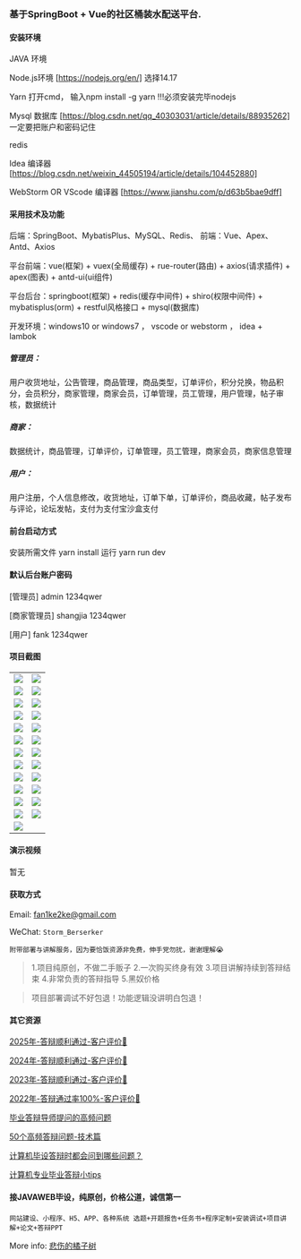 ### 基于SpringBoot + Vue的社区桶装水配送平台.

#### 安装环境

JAVA 环境 

Node.js环境 [https://nodejs.org/en/] 选择14.17

Yarn 打开cmd， 输入npm install -g yarn !!!必须安装完毕nodejs

Mysql 数据库 [https://blog.csdn.net/qq_40303031/article/details/88935262] 一定要把账户和密码记住

redis

Idea 编译器 [https://blog.csdn.net/weixin_44505194/article/details/104452880]

WebStorm OR VScode 编译器 [https://www.jianshu.com/p/d63b5bae9dff]

#### 采用技术及功能

后端：SpringBoot、MybatisPlus、MySQL、Redis、
前端：Vue、Apex、Antd、Axios

平台前端：vue(框架) + vuex(全局缓存) + rue-router(路由) + axios(请求插件) + apex(图表)  + antd-ui(ui组件)

平台后台：springboot(框架) + redis(缓存中间件) + shiro(权限中间件) + mybatisplus(orm) + restful风格接口 + mysql(数据库)

开发环境：windows10 or windows7 ， vscode or webstorm ， idea + lambok

##### 管理员： 
用户收货地址，公告管理，商品管理，商品类型，订单评价，积分兑换，物品积分，会员积分，商家管理，商家会员，订单管理，员工管理，用户管理，帖子审核，数据统计

##### 商家： 
数据统计，商品管理，订单评价，订单管理，员工管理，商家会员，商家信息管理

##### 用户：
用户注册，个人信息修改，收货地址，订单下单，订单评价，商品收藏，帖子发布与评论，论坛发帖，支付为支付宝沙盒支付


#### 前台启动方式
安装所需文件 yarn install 
运行 yarn run dev

#### 默认后台账户密码
[管理员]
admin
1234qwer

[商家管理员]
shangjia
1234qwer

[用户]
fank
1234qwer

#### 项目截图

|  |  |
|---------------------|---------------------|
| ![](https://fank-bucket-oss.oss-cn-beijing.aliyuncs.com/img/1732104177000.png) | ![](https://fank-bucket-oss.oss-cn-beijing.aliyuncs.com/img/1732104503080.png) |
| ![](https://fank-bucket-oss.oss-cn-beijing.aliyuncs.com/img/1732104136104.png) | ![](https://fank-bucket-oss.oss-cn-beijing.aliyuncs.com/img/1732104476523.png) |
| ![](https://fank-bucket-oss.oss-cn-beijing.aliyuncs.com/img/1732103994145.png) | ![](https://fank-bucket-oss.oss-cn-beijing.aliyuncs.com/img/1732104462570.png) |
| ![](https://fank-bucket-oss.oss-cn-beijing.aliyuncs.com/img/1732105031705.png) | ![](https://fank-bucket-oss.oss-cn-beijing.aliyuncs.com/img/1732104438732.png) |
| ![](https://fank-bucket-oss.oss-cn-beijing.aliyuncs.com/img/1732105015491.png) | ![](https://fank-bucket-oss.oss-cn-beijing.aliyuncs.com/img/1732104427988.png) |
| ![](https://fank-bucket-oss.oss-cn-beijing.aliyuncs.com/img/1732104985203.png) | ![](https://fank-bucket-oss.oss-cn-beijing.aliyuncs.com/img/1732104405408.png) |
| ![](https://fank-bucket-oss.oss-cn-beijing.aliyuncs.com/img/1732104772141.png) | ![](https://fank-bucket-oss.oss-cn-beijing.aliyuncs.com/img/1732104393562.png) |
| ![](https://fank-bucket-oss.oss-cn-beijing.aliyuncs.com/img/1732104596981.png) | ![](https://fank-bucket-oss.oss-cn-beijing.aliyuncs.com/img/1732104379415.png) |
| ![](https://fank-bucket-oss.oss-cn-beijing.aliyuncs.com/img/1732104583080.png) | ![](https://fank-bucket-oss.oss-cn-beijing.aliyuncs.com/img/1732104367882.png) |
| ![](https://fank-bucket-oss.oss-cn-beijing.aliyuncs.com/img/1732104563023.png) | ![](https://fank-bucket-oss.oss-cn-beijing.aliyuncs.com/img/1732104289710.png) |
| ![](https://fank-bucket-oss.oss-cn-beijing.aliyuncs.com/img/1732104549613.png) | ![](https://fank-bucket-oss.oss-cn-beijing.aliyuncs.com/img/1732104207895.png) |
| ![](https://fank-bucket-oss.oss-cn-beijing.aliyuncs.com/img/1732104531699.png) | ![](https://fank-bucket-oss.oss-cn-beijing.aliyuncs.com/img/1732104191144.png) |
| ![](https://fank-bucket-oss.oss-cn-beijing.aliyuncs.com/work/936e9baf53eb9a217af4f89c616dc19.png) |

#### 演示视频

暂无

#### 获取方式

Email: fan1ke2ke@gmail.com

WeChat: `Storm_Berserker`

`附带部署与讲解服务，因为要恰饭资源非免费，伸手党勿扰，谢谢理解😭`

> 1.项目纯原创，不做二手贩子 2.一次购买终身有效 3.项目讲解持续到答辩结束 4.非常负责的答辩指导 5.黑奴价格

> 项目部署调试不好包退！功能逻辑没讲明白包退！

#### 其它资源

[2025年-答辩顺利通过-客户评价🍜](https://berserker287.github.io/2025/06/18/2025%E5%B9%B4%E7%AD%94%E8%BE%A9%E9%A1%BA%E5%88%A9%E9%80%9A%E8%BF%87/)

[2024年-答辩顺利通过-客户评价👻](https://berserker287.github.io/2024/06/06/2024%E5%B9%B4%E7%AD%94%E8%BE%A9%E9%A1%BA%E5%88%A9%E9%80%9A%E8%BF%87/)

[2023年-答辩顺利通过-客户评价🐢](https://berserker287.github.io/2023/06/14/2023%E5%B9%B4%E7%AD%94%E8%BE%A9%E9%A1%BA%E5%88%A9%E9%80%9A%E8%BF%87/)

[2022年-答辩通过率100%-客户评价🐣](https://berserker287.github.io/2022/05/25/%E9%A1%B9%E7%9B%AE%E4%BA%A4%E6%98%93%E8%AE%B0%E5%BD%95/)

[毕业答辩导师提问的高频问题](https://berserker287.github.io/2023/06/13/%E6%AF%95%E4%B8%9A%E7%AD%94%E8%BE%A9%E5%AF%BC%E5%B8%88%E6%8F%90%E9%97%AE%E7%9A%84%E9%AB%98%E9%A2%91%E9%97%AE%E9%A2%98/)

[50个高频答辩问题-技术篇](https://berserker287.github.io/2023/06/13/50%E4%B8%AA%E9%AB%98%E9%A2%91%E7%AD%94%E8%BE%A9%E9%97%AE%E9%A2%98-%E6%8A%80%E6%9C%AF%E7%AF%87/)

[计算机毕设答辩时都会问到哪些问题？](https://www.zhihu.com/question/31020988)

[计算机专业毕业答辩小tips](https://zhuanlan.zhihu.com/p/145911029)

#### 接JAVAWEB毕设，纯原创，价格公道，诚信第一

`网站建设、小程序、H5、APP、各种系统 选题+开题报告+任务书+程序定制+安装调试+项目讲解+论文+答辩PPT`

More info: [悲伤的橘子树](https://berserker287.github.io/)
